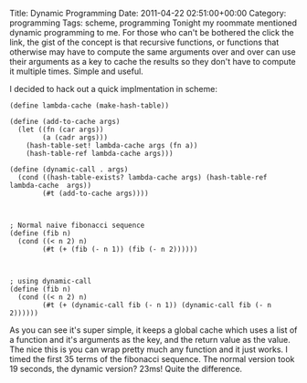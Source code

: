 Title: Dynamic Programming
Date: 2011-04-22 02:51:00+00:00
Category: programming
Tags: scheme, programming
Tonight my roommate mentioned dynamic programming to me.  For those who can't
be bothered the click the link, the gist of the concept is that recursive
functions, or functions that otherwise may have to compute the same arguments
over and over can use their arguments as a key to cache the results so they
don't have to compute it multiple times.  Simple and useful.

I decided to hack out a quick implmentation in scheme:

    
    (define lambda-cache (make-hash-table))
    
    (define (add-to-cache args)
      (let ((fn (car args))
            (a (cadr args)))
        (hash-table-set! lambda-cache args (fn a))
        (hash-table-ref lambda-cache args)))
    
    (define (dynamic-call . args)
      (cond ((hash-table-exists? lambda-cache args) (hash-table-ref lambda-cache  args))
            (#t (add-to-cache args))))
    
    
    
    ; Normal naive fibonacci sequence
    (define (fib n)
      (cond ((< n 2) n)
            (#t (+ (fib (- n 1)) (fib (- n 2))))))
    
    
    
    ; using dynamic-call
    (define (fib n)
      (cond ((< n 2) n)
            (#t (+ (dynamic-call fib (- n 1)) (dynamic-call fib (- n 2))))))
  

As you can see it's super simple, it keeps a global cache which uses a list of
a function and it's arguments as the key, and the return value as the value.
The nice this is you can wrap pretty much any function and it just works.  I
timed the first 35 terms of the fibonacci sequence.  The normal version took
19 seconds, the dynamic version? 23ms!  Quite the difference.


